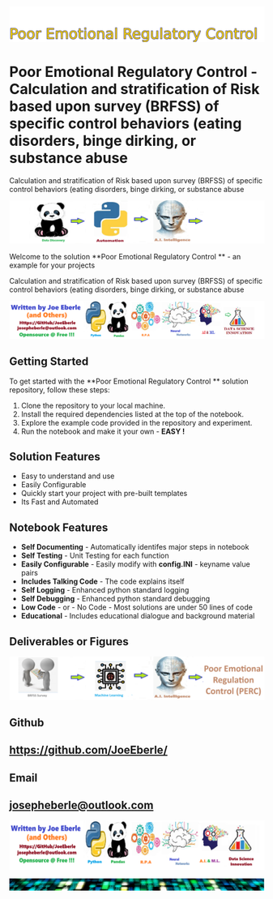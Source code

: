 
![Image image_filename](solution_sign.png)

# Poor Emotional Regulatory Control  - Calculation and stratification of Risk based upon survey (BRFSS) of specific control behaviors (eating disorders, binge dirking, or substance abuse 
Calculation and stratification of Risk based upon survey (BRFSS) of specific control behaviors (eating disorders, binge dirking, or substance abuse 

![Image image_filename](code.png)

Welcome to the solution **Poor Emotional Regulatory Control ** - an example for your projects

Calculation and stratification of Risk based upon survey (BRFSS) of specific control behaviors (eating disorders, binge dirking, or substance abuse 

![Image image_filename](sample.png)

## Getting Started
To get started with the **Poor Emotional Regulatory Control ** solution repository, follow these steps:
1. Clone the repository to your local machine.
2. Install the required dependencies listed at the top of the notebook.
3. Explore the example code provided in the repository and experiment.
4. Run the notebook and make it your own - **EASY !**
    
## Solution Features
- Easy to understand and use  
- Easily Configurable 
- Quickly start your project with pre-built templates
- Its Fast and Automated

## Notebook Features
- **Self Documenting** - Automatically identifes major steps in notebook 
- **Self Testing** - Unit Testing for each function
- **Easily Configurable** - Easily modify with **config.INI** - keyname value pairs
- **Includes Talking Code** - The code explains itself 
- **Self Logging** - Enhanced python standard logging   
- **Self Debugging** - Enhanced python standard debugging
- **Low Code** - or - No Code  - Most solutions are under 50 lines of code
- **Educational** - Includes educational dialogue and background material
    
## Deliverables or Figures
 ![additional_image](poor_emotional_regulatory_control.png)  <br>
    

## Github    
## https://github.com/JoeEberle/ 

## Email 
## josepheberle@outlook.com 

    
![Developer](developer.png)

![Brand](brand.png)
    